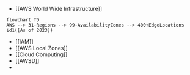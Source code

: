 - [[AWS World Wide Infrastructure]]




```mermaid
flowchart TD
AWS --> 31-Regions --> 99-AvailabilityZones --> 400+EdgeLocations
id1([As of 2023])
```

- [[IAM]]
- [[AWS Local Zones]]
- [[Cloud Computing]]
- [[AWSD]]
- 